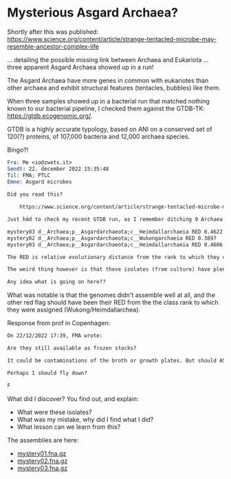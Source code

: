 # Mysterious Asgard Archaea?

Shortly after this was published:
<https://www.science.org/content/article/strange-tentacled-microbe-may-resemble-ancestor-complex-life>

... detailing the possible missing link between Archaea and Eukariota
... three apparent Asgard Archaea showed up in a run!

The Asgard Archaea have more genes in common with eukariotes than other
archaea and exhibit structural features (tentacles, bubbles) like them.

When three samples showed up in a bacterial run that matched nothing
known to our bacterial pipeline, I checked them against the GTDB-TK:
<https://gtdb.ecogenomic.org/>.

GTDB is a highly accurate typology, based on ANI on a conserved set of 120(?)
proteins, of 107,000 bacteria and 12,000 archaea species.

Bingo?!

```email
Fra: Me <io@zwets.it>
Sendt: 22. december 2022 15:35:48
Til: FMA; PTLC
Emne: Asgard microbes
 
Did you read this?

    https://www.science.org/content/article/strange-tentacled-microbe-may-resemble-ancestor-complex-life

Just hád to check my recent GTDB run, as I remember ditching 9 Archaea from my 2900 assemblies. Yes, we have 5 Asgards:

mystery03 d__Archaea;p__Asgardarchaeota;c__Heimdallarchaeia RED 0.4622
mystery02 d__Archaea;p__Asgardarchaeota;c__Wukongarchaeia RED 0.3897
mystery03 d__Archaea;p__Asgardarchaeota;c__Heimdallarchaeia RED 0.4606

The RED is relative evolutionary distance from the rank to which they could be classified. Clearly they don't match anything in Archaeal RefSeq, with assignment failing to anything below class rank.

The weird thing however is that these isolates (from culture) have plenty of reads, no apparent human or vector contamination, no bacteria mix-in, but they spectacularly fail to assemble. Not just to 3500 contigs, but to 15,000 or more contigs.

Any idea what is going on here??
```

What was notable is that the genomes didn't assemble well at all, and the other red flag should have been their RED from the the class rank to which they were assigned (Wukong/Heimdallarchea).

Response from prof in Copenhagen:

```email
On 22/12/2022 17:39, FMA wrote:

Are they still available as frozen stocks?

It could be contaminations of the broth or growth plates. But should ASAP be investigated.

Perhaps I should fly down?

F
```

What did I discover?  You find out, and explain:

 - What were these isolates?
 - What was my mistake, why did I find what I did?
 - What lesson can we learn from this?

The assemblies are here:
 * [mystery01.fna.gz](https://zwets.it/course/material/mystery/mystery01.fna.gz)
 * [mystery02.fna.gz](https://zwets.it/course/material/mystery/mystery02.fna.gz)
 * [mystery03.fna.gz](https://zwets.it/course/material/mystery/mystery03.fna.gz)

